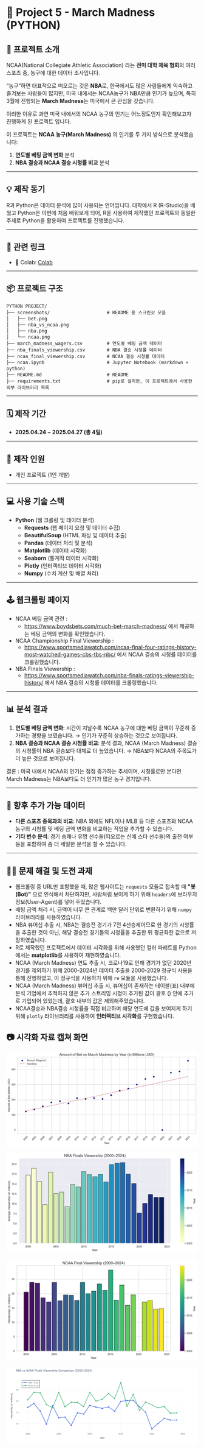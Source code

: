 # 🏀 Project 5 - March Madness (PYTHON)

## 🧭 프로젝트 소개

NCAA(National Collegiate Athletic Association) 라는 **전미 대학 체육 협회**의 여러 스포츠 중, 농구에 대한 데이터 조사입니다.

“농구”하면 대표적으로 떠오르는 것은 **NBA**로, 한국에서도 많은 사람들에게 익숙하고 즐겨보는 사람들이 많지만, 미국 내에서는 NCAA농구가 NBA만큼 인기가 높으며, 특히 3월에 진행되는 **March Madness**는 미국에서 큰 관심을 갖습니다.

이러한 이유로 과연 미국 내에서의 NCAA 농구의 인기는 어느정도인지 확인해보고자 진행하게 된 프로젝트 입니다. 

이 프로젝트는 **NCAA 농구(March Madness)** 의 인기를 두 가지 방식으로 분석했습니다: 

1. **연도별 베팅 금액 변화** 분석
2. **NBA 결승과 NCAA 결승 시청률 비교** 분석

---

## 💡 제작 동기

R과 Python은 데이터 분석에 많이 사용되는 언어입니다. 대학에서 R (R-Studio)을 배웠고 Python은 이번에 처음 배워보게 되어, R을 사용하여 제작했던 프로젝트와 동일한 주제로 Python을 활용하여 프로젝트를 진행했습니다.

---

## 🔗 관련 링크

- 🔗 Colab:  [Colab](https://colab.research.google.com/drive/15gGNITW41iiDl9lQNqf0kp4BGJp_Qdmx?usp=sharing)

---

## 📦 프로젝트 구조
```
PYTHON PROJECT/
├── screenshots/                     # README 용 스크린샷 모음
│   ├── bet.png
│   ├── nba_vs_ncaa.png
│   ├── nba.png
│   └── ncaa.png
├── march_madness_wagers.csv         # 연도별 베팅 금액 데이터
├── nba_finals_viewership.csv        # NBA 결승 시청률 데이터
├── ncaa_final_viewership.csv        # NCAA 결승 시청률 데이터
├── ncaa.ipynb                       # Jupyter Notebook (markdown + python)
├── README.md                        # README
├── requirements.txt                 # pip로 설치한, 이 프로젝트에서 사용한 외부 라이브러리 목록
```
---

## 🗓️ 제작 기간

- **2025.04.24 ~ 2025.04.27 (총 4일)**

---

## 🧑 제작 인원

- 개인 프로젝트 (1인 개발)

---

## 💻 사용 기술 스택

- **Python** (웹 크롤링 및 데이터 분석)
    - **Requests** (웹 페이지 요청 및 데이터 수집)
    - **BeautifulSoup** (HTML 파싱 및 데이터 추출)
    - **Pandas** (데이터 처리 및 분석)
    - **Matplotlib** (데이터 시각화)
    - **Seaborn** (통계적 데이터 시각화)
    - **Plotly** (인터랙티브 데이터 시각화)
    - **Numpy** (수치 계산 및 배열 처리)

---

## 🕹️ 웹크롤링 페이지

- NCAA 베팅 금액 관련 :
    - https://www.boydsbets.com/much-bet-march-madness/ 에서 제공하는 베팅 금액의 변화를 확인했습니다.
- NCAA Championship Final Viewership :
    - https://www.sportsmediawatch.com/ncaa-final-four-ratings-history-most-watched-games-cbs-tbs-nbc/ 에서 NCAA 결승의 시청률 데이터를 크롤링했습니다.
- NBA Finals Viewership :
    - https://www.sportsmediawatch.com/nba-finals-ratings-viewership-history/ 에서 NBA 결승의 시청률 데이터를 크롤링했습니다.

---

## 📊 분석 결과

1. **연도별 베팅 금액 변화**: 시간이 지날수록 NCAA 농구에 대한 베팅 금액이 꾸준히 증가하는 경향을 보였습니다. → 인기가 꾸준히 상승하는 것으로 보여집니다.
2. **NBA 결승과 NCAA 결승 시청률 비교**: 분석 결과, NCAA (March Madness) 결승의 시청률이 NBA 결승보다 대체로 더 높았습니다. → NBA보다 NCAA의 주목도가 더 높은 것으로 보여집니다.

결론 : 미국 내에서 NCAA의 인기는 점점 증가하는 추세이며, 시청률로만 본다면 March Madness는 NBA보다도 더 인기가 많은 농구 경기입니다.

---

## 🔮 향후 추가 가능 데이터

- **다른 스포츠 종목과의 비교**: NBA 외에도 NFL이나 MLB 등 다른 스포츠와 NCAA 농구의 시청률 및 베팅 금액 변화를 비교하는 작업을 추가할 수 있습니다.
- **기타 변수 분석**: 경기 승패나 유명 선수들(떠오르는 신예 스타 선수들)의 출전 여부 등을 포함하여 좀 더 세밀한 분석을 할 수 있습니다.

---

## 🧑‍💻 문제 해결 및 도전 과제

- 웹크롤링 중 URL만 포함했을 때, 많은 웹사이트는 `requests` 모듈로 접속할 때 **"봇(Bot)"** 으로 인식해서 차단하지만, 사람처럼 보이게 하기 위해 `headers`에 브라우저 정보(User-Agent)를 넣어 주었습니다.
- 베팅 금액 처리 시, 금액이 너무 큰 관계로 백만 달러 단위로 변환하기 위해 `numpy` 라이브러리를 사용하였습니다.
- NBA 뷰어십 추출 시, NBA는 결승전 경기가 7전 4선승제이므로 한 경기의 시청률을 추출한 것이 아닌, 해당 결승전 경기들의 시청률을 추출한 뒤 평균화한 값으로 저장하였습니다.
- R로 제작했던 프로젝트에서 데이터 시각화를 위해 사용했던 컬러 파레트를 Python에서는 **matplotlib**를 사용하여 재현하였습니다.
- NCAA (March Madness) 연도 추출 시, 코로나19로 인해 경기가 없던 2020년 경기를 제외하기 위해 2000-2024년 데이터 추출을 2000-2029 정규식 사용을 통해 진행하였고, 이 정규식을 사용하기 위해 `re` 모듈을 사용했습니다.
- NCAA (March Madness) 뷰어십 추출 시, 뷰어십이 존재하는 테이블(표) 내부에 분석 기업에서 추적하지 않은 추가 스트리밍 시청이 추가된 값이 괄호 () 안에 추가로 기입되어 있었는데, 괄호 내부의 값은 제외해주었습니다.
- NCAA결승과 NBA결승 시청률을 직접 비교하며 해당 연도에 값을 보여지게 하기 위해 `plotly` 라이브러리를 사용하여 **인터렉티브 시각화**를 구현했습니다.

## 📷 시각화 자료 캡쳐 화면

![bet.png](/screenshots/bet.png)

![nba.png](/screenshots/nba.png)

![ncaa.png](/screenshots/ncaa.png)

![nba_vs_ncaa.png](/screenshots/nba_vs_ncaa.png)
